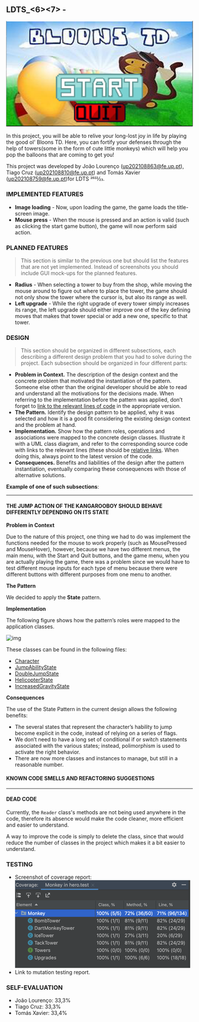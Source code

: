 ## LDTS_<6><7> - <BLOONS TD>

![img.png](imageMainMenu.png)

In this project, you will be able to relive your long-lost joy in life by playing the good ol' Bloons TD. Here, you can fortify your defenses through the help of towers(some in the form of cute little monkeys) which will help you pop the balloons that are coming to get you!

This project was developed by João Lourenço (up202108863@fe.up.pt), Tiago Cruz (up202108810@fe.up.pt) and Tomás Xavier (up202108759@fe.up.pt)for LDTS 2022⁄23.

### IMPLEMENTED FEATURES

- **Image loading** - Now, upon loading the game, the game loads the title-screen image.
- **Mouse press** - When the mouse is pressed and an action is valid (such as clicking the start game button), the game will now perform said action.

### PLANNED FEATURES

> This section is similar to the previous one but should list the features that are not yet implemented. Instead of screenshots you should include GUI mock-ups for the planned features.

- **Radius** - When selecting a tower to buy from the shop, while moving the mouse around to figure out where to place the tower, the game should not only show the tower where the cursor is, but also its range as well.
- **Left upgrade** - While the right upgrade of every tower simply increases its range, the left upgrade should either improve one of the key defining moves that makes that tower special or add a new one, specific to that tower.

### DESIGN

> This section should be organized in different subsections, each describing a different design problem that you had to solve during the project. Each subsection should be organized in four different parts:

- **Problem in Context.** The description of the design context and the concrete problem that motivated the instantiation of the pattern. Someone else other than the original developer should be able to read and understand all the motivations for the decisions made. When referring to the implementation before the pattern was applied, don’t forget to [link to the relevant lines of code](https://help.github.com/en/articles/creating-a-permanent-link-to-a-code-snippet) in the appropriate version.
- **The Pattern.** Identify the design pattern to be applied, why it was selected and how it is a good fit considering the existing design context and the problem at hand.
- **Implementation.** Show how the pattern roles, operations and associations were mapped to the concrete design classes. Illustrate it with a UML class diagram, and refer to the corresponding source code with links to the relevant lines (these should be [relative links](https://help.github.com/en/articles/about-readmes#relative-links-and-image-paths-in-readme-files). When doing this, always point to the latest version of the code.
- **Consequences.** Benefits and liabilities of the design after the pattern instantiation, eventually comparing these consequences with those of alternative solutions.

**Example of one of such subsections**:

------

#### THE JUMP ACTION OF THE KANGAROOBOY SHOULD BEHAVE DIFFERENTLY DEPENDING ON ITS STATE

**Problem in Context**

Due to the nature of this project, one thing we had to do was implement the functions needed for the mouse to work properly (such as MousePressed and MouseHover), however, because we have two different menus, the main menu, with the Start and Quit buttons, and the game menu, when you are actually playing the game, there was a problem since we would have to test different mouse inputs for each type of menu because there were different buttons with different purposes from one menu to another. 

**The Pattern**

We decided to apply the **State** pattern.

**Implementation**

The following figure shows how the pattern’s roles were mapped to the application classes.

![img](https://www.fe.up.pt/~arestivo/page/img/examples/lpoo/state.svg)

These classes can be found in the following files:

- [Character](https://web.fe.up.pt/~arestivo/page/courses/2021/lpoo/template/src/main/java/Character.java)
- [JumpAbilityState](https://web.fe.up.pt/~arestivo/page/courses/2021/lpoo/template/src/main/java/JumpAbilityState.java)
- [DoubleJumpState](https://web.fe.up.pt/~arestivo/page/courses/2021/lpoo/template/src/main/java/DoubleJumpState.java)
- [HelicopterState](https://web.fe.up.pt/~arestivo/page/courses/2021/lpoo/template/src/main/java/HelicopterState.java)
- [IncreasedGravityState](https://web.fe.up.pt/~arestivo/page/courses/2021/lpoo/template/src/main/java/IncreasedGravityState.java)

**Consequences**

The use of the State Pattern in the current design allows the following benefits:

- The several states that represent the character’s hability to jump become explicit in the code, instead of relying on a series of flags.
- We don’t need to have a long set of conditional if or switch statements associated with the various states; instead, polimorphism is used to activate the right behavior.
- There are now more classes and instances to manage, but still in a reasonable number.

#### KNOWN CODE SMELLS AND REFACTORING SUGGESTIONS

------

#### DEAD CODE

Currently, the `Reader` class's methods are not being used anywhere in the code, therefore its absence would make the code cleaner, more efficient and easier to understand.

A way to improve the code is simply to delete the class, since that would reduce the number of classes in the project which makes it a bit easier to understand.

### TESTING

- Screenshot of coverage report:
![img.png](img.png)
- Link to mutation testing report.

### SELF-EVALUATION

- João Lourenço: 33,3%
- Tiago Cruz: 33,3%
- Tomás Xavier: 33,4%